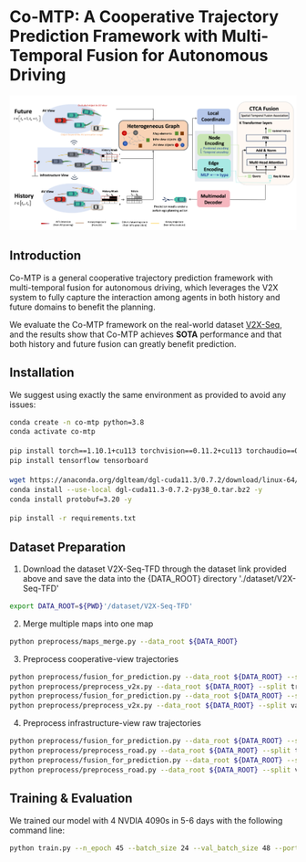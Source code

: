 # Co-MTP: A Cooperative Trajectory Prediction Framework with Multi-Temporal Fusion for Autonomous Driving
![The overall architecture of Co-MTP.](static/images/overview.jpg)

## Introduction
Co-MTP is a general cooperative trajectory prediction framework with multi-temporal fusion for autonomous driving, which leverages the V2X system to fully capture the interaction among agents in both history and future domains to benefit the planning.

We evaluate the Co-MTP framework on the real-world dataset [V2X-Seq](https://github.com/AIR-THU/DAIR-V2X-Seq), and the results show that Co-MTP achieves **SOTA** performance and that both history and future fusion can greatly benefit prediction.

## Installation
We suggest using exactly the same environment as provided to avoid any issues:

```bash
conda create -n co-mtp python=3.8
conda activate co-mtp

pip install torch==1.10.1+cu113 torchvision==0.11.2+cu113 torchaudio==0.10.1 -f https://download.pytorch.org/whl/cu113/torch_stable.html
pip install tensorflow tensorboard

wget https://anaconda.org/dglteam/dgl-cuda11.3/0.7.2/download/linux-64/dgl-cuda11.3-0.7.2-py38_0.tar.bz2
conda install --use-local dgl-cuda11.3-0.7.2-py38_0.tar.bz2 -y
conda install protobuf=3.20 -y

pip install -r requirements.txt
```

## Dataset Preparation
1. Download the dataset V2X-Seq-TFD through the dataset link provided above and save the data into the {DATA_ROOT} directory './dataset/V2X-Seq-TFD'
```bash
export DATA_ROOT=${PWD}'/dataset/V2X-Seq-TFD'
```

2. Merge multiple maps into one map
```bash
python preprocess/maps_merge.py --data_root ${DATA_ROOT}
```

3. Preprocess cooperative-view trajectories
```bash
python preprocess/fusion_for_prediction.py --data_root ${DATA_ROOT} --split train
python preprocess/preprocess_v2x.py --data_root ${DATA_ROOT} --split train
python preprocess/fusion_for_prediction.py --data_root ${DATA_ROOT} --split val
python preprocess/preprocess_v2x.py --data_root ${DATA_ROOT} --split val
```
4. Preprocess infrastructure-view raw trajectories
```bash
python preprocess/fusion_for_prediction.py --data_root ${DATA_ROOT} --split train
python preprocess/preprocess_road.py --data_root ${DATA_ROOT} --split train
python preprocess/fusion_for_prediction.py --data_root ${DATA_ROOT} --split val
python preprocess/preprocess_road.py --data_root ${DATA_ROOT} --split val
```

## Training & Evaluation
We trained our model with 4 NVDIA 4090s in 5-6 days with the following command line:
```bash
python train.py --n_epoch 45 --batch_size 24 --val_batch_size 48 --port 49196 --gpu_number 4 --gpu 0,1,2,3 --use_planning True --v2x_prediction True --use_road_obs True --use_other_fut True --road_prediction False --name co-mtp 
```









